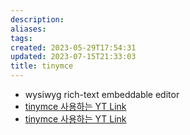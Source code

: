 ```yaml
---
description:
aliases: 
tags: 
created: 2023-05-29T17:54:31
updated: 2023-07-15T21:33:03
title: tinymce
---
```

- wysiwyg rich-text embeddable editor
- [tinymce 사용하는 YT Link](#)
- [tinymce 사용하는 YT Link](https://youtu.be/sMqDJovFO-Y?t=7351)
